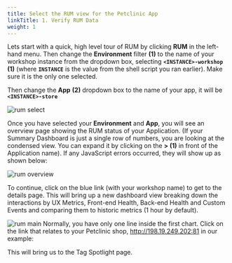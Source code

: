 ```yaml
---
title: Select the RUM view for the Petclinic App
linkTitle: 1. Verify RUM Data
weight: 1
---
```


Lets start with a quick, high level tour of RUM by clicking **RUM** in the left-hand menu. Then change the **Environment** filter **(1)** to the name of your workshop instance from the dropdown box, selecting **`<INSTANCE>-workshop`** **(1)** (where **`INSTANCE`** is the value from the shell script you ran earlier). Make sure it is the only one selected.

Then change the **App** **(2)** dropdown box to the name of your app, it will be **`<INSTANCE>-store`**

![rum select](../../images/rum-env-select.png)

Once you have selected your **Environment** and **App**, you will see an overview page showing the RUM status of your Application. (If your Summary Dashboard is just a single row of numbers, you are looking at the condensed view. You can expand it by clicking on the **> (1)** in front of the Application name). If any JavaScript errors occurred, they will show up as shown below:

![rum overview](../../images/rum-overview.png)

To continue, click on the blue link (with your workshop name) to get to the details page. This will bring up a new dashboard view breaking down the interactions by UX Metrics, Front-end Health, Back-end Health and Custom Events and comparing them to historic metrics (1 hour by default).

![rum  main](../../images/rum-main.png)
Normally, you have only one line inside the first chart. Click on the link that relates to your Petclinic shop,
http://198.19.249.202:81 in our example:

This will bring us to the Tag Spotlight page.
